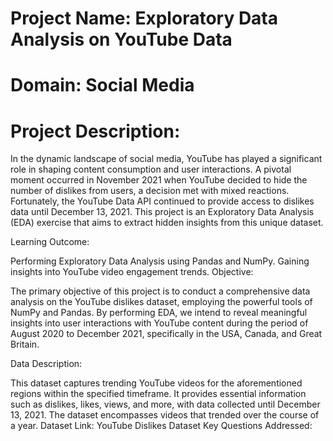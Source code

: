 # Project Name: Exploratory Data Analysis on YouTube Data

# Domain: Social Media

# Project Description:

In the dynamic landscape of social media, YouTube has played a significant role in shaping content consumption and user interactions. A pivotal moment occurred in November 2021 when YouTube decided to hide the number of dislikes from users, a decision met with mixed reactions. Fortunately, the YouTube Data API continued to provide access to dislikes data until December 13, 2021. This project is an Exploratory Data Analysis (EDA) exercise that aims to extract hidden insights from this unique dataset.

Learning Outcome:

Performing Exploratory Data Analysis using Pandas and NumPy.
Gaining insights into YouTube video engagement trends.
Objective:

The primary objective of this project is to conduct a comprehensive data analysis on the YouTube dislikes dataset, employing the powerful tools of NumPy and Pandas. By performing EDA, we intend to reveal meaningful insights into user interactions with YouTube content during the period of August 2020 to December 2021, specifically in the USA, Canada, and Great Britain.

Data Description:

This dataset captures trending YouTube videos for the aforementioned regions within the specified timeframe.
It provides essential information such as dislikes, likes, views, and more, with data collected until December 13, 2021.
The dataset encompasses videos that trended over the course of a year.
Dataset Link: YouTube Dislikes Dataset
Key Questions Addressed:
